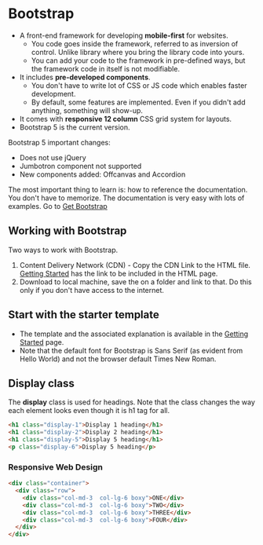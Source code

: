 # Bootstrap

* A front-end framework for developing **mobile-first** for websites. 
  - You code goes inside the framework, referred to as inversion of control. Unlike library where you bring the library code into yours.
  - You can add your code to the framework in pre-defined ways, but the framework code in itself is not modifiable.
* It includes **pre-developed components**.
  - You don't have to write lot of CSS or JS code which enables faster development.
  - By default, some features are implemented. Even if you didn't add anything, something will show-up.
* It comes with **responsive 12 column** CSS grid system for layouts. 
* Bootstrap 5 is the current version.

Bootstrap 5 important changes:
* Does not use jQuery
* Jumbotron component not supported
* New components added: Offcanvas and Accordion

The most important thing to learn is: how to reference the documentation. You don't have to memorize. The documentation is very easy with lots of examples. Go to [Get Bootstrap](https://getbootstrap.com/)

## Working with Bootstrap
Two ways to work with Bootstrap.
1. Content Delivery Network (CDN) - Copy the CDN Link to the HTML file. [Getting Started](https://getbootstrap.com/docs/5.1/getting-started/introduction/) has the link to be included in the HTML page.
2. Download to local machine, save the on a folder and link to that. Do this only if you don't have access to the internet.

## Start with the starter template
* The template and the associated explanation is available in the [Getting Started](https://getbootstrap.com/docs/5.1/getting-started/introduction/) page.
* Note that the default font for Bootstrap is Sans Serif (as evident from Hello World) and not the browser default Times New Roman. 

## Display class
The **display** class is used for headings. Note that the class changes the way each element looks even though it is h1 tag for all.

```html
<h1 class="display-1">Display 1 heading</h1>
<h1 class="display-2">Display 2 heading</h1>
<h1 class="display-5">Display 5 heading</h1>
<p class="display-6">Display 5 heading</p>
```

### Responsive Web Design

```html
<div class="container">
  <div class="row">
    <div class="col-md-3  col-lg-6 boxy">ONE</div>
    <div class="col-md-3  col-lg-6 boxy">TWO</div>
    <div class="col-md-3  col-lg-6 boxy">THREE</div>
    <div class="col-md-3  col-lg-6 boxy">FOUR</div>
  </div>
</div>  
```

